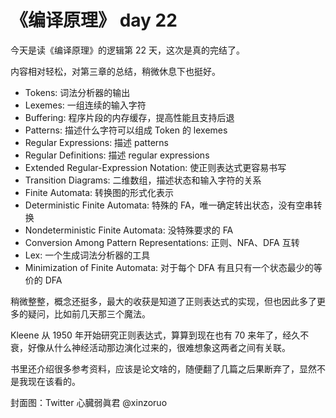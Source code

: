 # 《编译原理》 day 22

今天是读《编译原理》的逻辑第 22 天，这次是真的完结了。

内容相对轻松，对第三章的总结，稍微休息下也挺好。

+ Tokens: 词法分析器的输出
+ Lexemes: 一组连续的输入字符
+ Buffering: 程序片段的内存缓存，提高性能且支持后退
+ Patterns: 描述什么字符可以组成 Token 的 lexemes
+ Regular Expressions: 描述 patterns
+ Regular Definitions: 描述 regular expressions
+ Extended Regular-Expression Notation: 使正则表达式更容易书写
+ Transition Diagrams: 二维数组，描述状态和输入字符的关系
+ Finite Automata: 转换图的形式化表示
+ Deterministic Finite Automata: 特殊的 FA，唯一确定转出状态，没有空串转换
+ Nondeterministic Finite Automata: 没特殊要求的 FA
+ Conversion Among Pattern Representations: 正则、NFA、DFA 互转
+ Lex: 一个生成词法分析器的工具
+ Minimization of Finite Automata: 对于每个 DFA 有且只有一个状态最少的等价的 DFA

稍微整整，概念还挺多，最大的收获是知道了正则表达式的实现，但也因此多了更多的疑问，比如前几天那三个魔法。

Kleene 从 1950 年开始研究正则表达式，算算到现在也有 70 来年了，经久不衰，好像从什么神经活动那边演化过来的，很难想象这两者之间有关联。

书里还介绍很多参考资料，应该是论文啥的，随便翻了几篇之后果断弃了，显然不是我现在该看的。

封面图：Twitter 心臓弱眞君 @xinzoruo